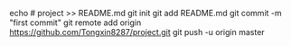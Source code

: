 echo # project >> README.md
git init
git add README.md
git commit -m "first commit"
git remote add origin https://github.com/Tongxin8287/project.git
git push -u origin master
